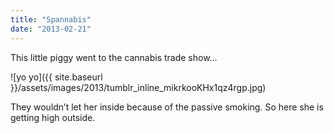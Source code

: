 ```yaml
---
title: "Spannabis"
date: "2013-02-21"
---
```


This little piggy went to the cannabis trade show…

![yo yo]({{ site.baseurl }}/assets/images/2013/tumblr_inline_mikrkooKHx1qz4rgp.jpg)

They wouldn’t let her inside because of the passive smoking. So here she is getting high outside.
